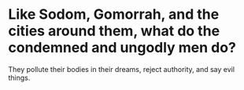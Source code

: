 # Like Sodom, Gomorrah, and the cities around them, what do the condemned and ungodly men do?

They pollute their bodies in their dreams, reject authority, and say evil things.
